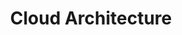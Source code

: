 ---
layout: tag
title: Cloud Architecture
tag: Cloud Architecture
permalink: /tag/Cloud Architecture/
--- 